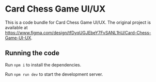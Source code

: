 
  # Card Chess Game UI/UX

  This is a code bundle for Card Chess Game UI/UX. The original project is available at https://www.figma.com/design/tfDyqUGJEbeY7FvSANL1hU/Card-Chess-Game-UI-UX.

  ## Running the code

  Run `npm i` to install the dependencies.

  Run `npm run dev` to start the development server.
  
